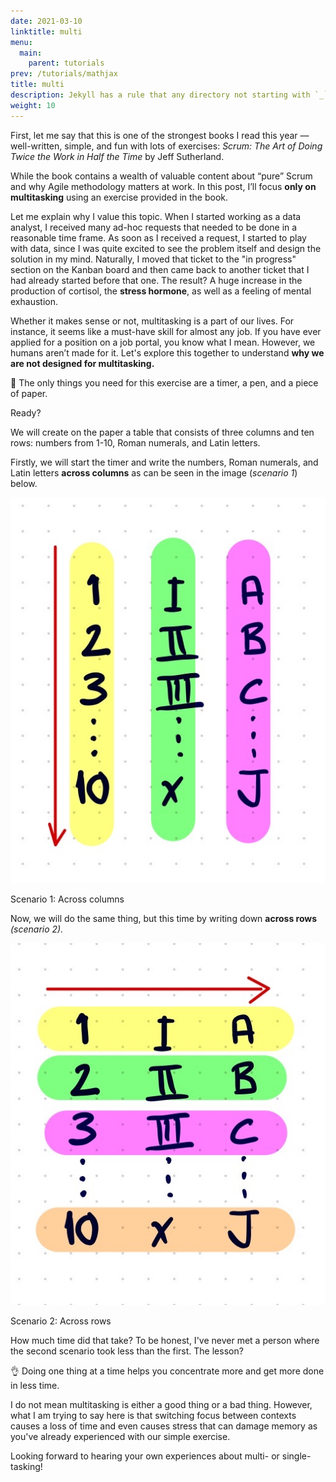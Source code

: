 ```yaml
---
date: 2021-03-10
linktitle: multi
menu:
  main:
    parent: tutorials
prev: /tutorials/mathjax
title: multi
description: Jekyll has a rule that any directory not starting with `_` will be copied as-is to the `_site` output.
weight: 10
---
```


First, let me say that this is one of the strongest books I read this year — well-written, simple, and fun with lots of exercises: *Scrum: The Art of Doing Twice the Work in Half the Time* by Jeff Sutherland.

While the book contains a wealth of valuable content about “pure” Scrum and why Agile methodology matters at work. In this post, I’ll focus **only on multitasking** using an exercise provided in the book.

Let me explain why I value this topic. When I started working as a data analyst, I received many ad-hoc requests that needed to be done in a reasonable time frame. As soon as I received a request, I started to play with data, since I was quite excited to see the problem itself and design the solution in my mind. Naturally, I moved that ticket to the "in progress" section on the Kanban board and then came back to another ticket that I had already started before that one. The result? A huge increase in the production of cortisol, the **stress hormone**, as well as a feeling of mental exhaustion.

Whether it makes sense or not, multitasking is a part of our lives. For instance, it seems like a must-have skill for almost any job. If you have ever applied for a position on a job portal, you know what I mean. However, we humans aren’t made for it. Let's explore this together to understand **why we are not designed for multitasking.**


📎 The only things you need for this exercise are a timer, a pen, and a piece of paper.


Ready?

We will create on the paper a table that consists of three columns and ten rows: numbers from 1-10, Roman numerals, and Latin letters.

Firstly, we will start the timer and write the numbers, Roman numerals, and Latin letters **across columns** as can be seen in the image (*scenario 1*) below.

![Scenario 1: Across columns](content/post/image/across_column.png)

Scenario 1: Across columns

Now, we will do the same thing, but this time by writing down **across rows** *(scenario 2).*

![Scenario 2: Across rows](content/post/image/across_rows.png)

Scenario 2: Across rows

How much time did that take? To be honest, I've never met a person where the second scenario took less than the first. The lesson?


👌 Doing one thing at a time helps you concentrate more and get more done in less time.



I do not mean multitasking is either a good thing or a bad thing. However, what I am trying to say here is that switching focus between contexts causes a loss of time and even causes stress that can damage memory as you've already experienced with our simple exercise.

Looking forward to hearing your own experiences about multi- or single-tasking!
